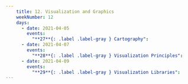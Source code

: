 ```yaml
---
    title: 12. Visualization and Graphics
    weekNumber: 12
    days:
      - date: 2021-04-05
        events:
          "**27**{: .label .label-gray } Cartography":
      - date: 2021-04-07
        events:
          "**28**{: .label .label-gray } Visualization Principles":
      - date: 2021-04-09
        events:
          "**29**{: .label .label-gray } Visualization Libraries":
---
```

